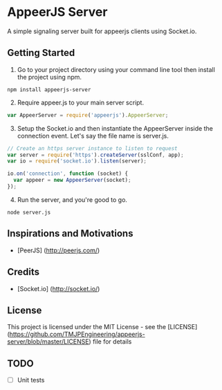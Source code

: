# AppeerJS Server
A simple signaling server built for appeerjs clients using Socket.io.

## Getting Started
1. Go to your project directory using your command line tool then install the project using npm.
 
  ```shell
  npm install appeerjs-server
  ```
2. Require appeer.js to your main server script.

  ```javascript
  var AppeerServer = require('appeerjs').AppeerServer;
  ```
3. Setup the Socket.io and then instantiate the AppeerServer inside the connection event.
   Let's say the file name is server.js.

  ```javascript
  // Create an https server instance to listen to request
  var server = require('https').createServer(sslConf, app);
  var io = require('socket.io').listen(server);
  
  io.on('connection', function (socket) {
    var appeer = new AppeerServer(socket);
  });
  ```
4. Run the server, and you're good to go.
  
  ```shell
  node server.js
  ```
  
## Inspirations and Motivations 
- [PeerJS] (http://peerjs.com/)

## Credits
- [Socket.io] (http://socket.io/)

## License
This project is licensed under the MIT License - see the [LICENSE] (https://github.com/TMJPEngineering/appeerjs-server/blob/master/LICENSE) file for details

## TODO
- [ ] Unit tests
